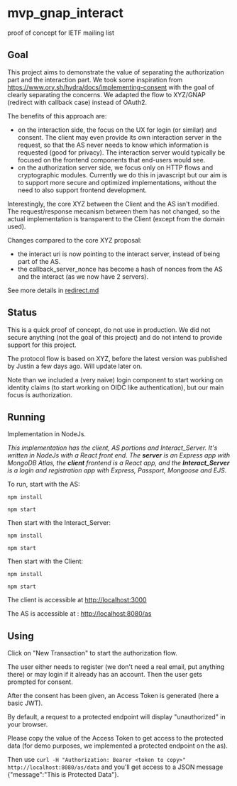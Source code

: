 # mvp_gnap_interact
proof of concept for IETF mailing list

## Goal

This project aims to demonstrate the value of separating the authorization part and the interaction part. 
We took some inspiration from https://www.ory.sh/hydra/docs/implementing-consent with the goal of clearly separating the concerns. We adapted the flow to XYZ/GNAP (redirect with callback case) instead of OAuth2.

The benefits of this approach are: 
- on the interaction side, the focus on the UX for login (or similar) and consent. The client may even provide its own interaction server in the request, so that the AS never needs to know which information is requested (good for privacy). The interaction server would typically be focused on the frontend components that end-users would see. 
- on the authorization server side, we focus only on HTTP flows and cryptographic modules. Currently we do this in javascript but our aim is to support more secure and optimized implementations, without the need to also support frontend development. 

Interestingly, the core XYZ between the Client and the AS isn't modified. The request/response mecanism between them has not changed, so the actual implementation is transparent to the Client (except from the domain used).

Changes compared to the core XYZ proposal:
- the interact uri is now pointing to the interact server, instead of being part of the AS.
- the callback_server_nonce has become a hash of nonces from the AS and the interact (as we now have 2 servers). 

See more details in [redirect.md](https://github.com/acertio/mvp_gnap_interact/blob/master/Redirect.md#process)

## Status

This is a quick proof of concept, do not use in production. 
We did not secure anything (not the goal of this project) and do not intend to provide support for this project.

The protocol flow is based on XYZ, before the latest version was published by Justin a few days ago. Will update later on.

Note than we included a (very naive) login component to start working on identity claims (to start working on OIDC like authentication), but our main focus is authorization.

## Running

Implementation in NodeJs.

*This implementation has the client, AS portions and Interact_Server. It's written in NodeJs with a React front end. The **server** is an Express app with MongoDB Atlas, the **client** frontend is a React app, and the **Interact_Server** is a login and registration app with Express, Passport, Mongoose and EJS.*

To run, start with the AS:

`npm install`

`npm start`

Then start with the Interact_Server:

`npm install`

`npm start`

Then start with the Client:

`npm install`

`npm start`

The client is accessible at <http://localhost:3000> 

The AS is accessible at : <http://localhost:8080/as>


## Using

Click on "New Transaction" to start the authorization flow. 

The user either needs to register (we don't need a real email, put anything there) or may login if it already has an account.
Then the user gets prompted for consent.

After the consent has been given, an Access Token is generated (here a basic JWT).

By default, a request to a protected endpoint will display "unauthorized" in your browser. 

Please copy the value of the Access Token to get access to the protected data (for demo purposes, we implemented a protected endpoint on the as). 

Then use `curl -H "Authorization: Bearer <token to copy>" http://localhost:8080/as/data`
and you'll get access to a JSON message {"message":"This is Protected Data"}. 


